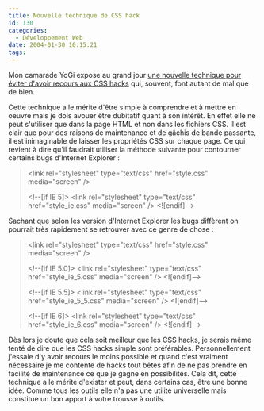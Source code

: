 ```yaml
---
title: Nouvelle technique de CSS hack
id: 130
categories:
  - Développement Web
date: 2004-01-30 10:15:21
tags:
---
```


Mon camarade YoGi expose au grand jour [une nouvelle technique pour éviter d'avoir recours aux CSS hacks](http://darkmag.net/darkBlog/index.php/2004/01/30/11-CssHacksPourquoiFaireCompliqueQuandOnPeutFaireSimple "CSS Hacks : pourquoi faire compliqué quand on peut faire simple ? ") qui, souvent, font autant de mal que de bien.

Cette technique a le mérite d'être simple à comprendre et à mettre en oeuvre mais je dois avouer être dubitatif quant à son intérêt. En effet elle ne peut s'utiliser que dans la page HTML et non dans les fichiers CSS. Il est clair que pour des raisons de maintenance et de gâchis de bande passante, il est inimaginable de laisser les propriétés CSS sur chaque page. Ce qui revient à dire qu'il faudrait utiliser la méthode suivante pour contourner certains bugs d'Internet Explorer :
 > &lt;link rel="stylesheet" type="text/css" href="style.css" media="screen" /&gt;
> 
>  &lt;!--[if IE 5]&gt; &lt;link rel="stylesheet" type="text/css" href="style_ie.css" media="screen" /&gt; &lt;![endif]--&gt; 

Sachant que selon les version d'Internet Explorer les bugs diffèrent on pourrait très rapidement se retrouver avec ce genre de chose :
 > &lt;link rel="stylesheet" type="text/css" href="style.css" media="screen" /&gt;
> 
>  &lt;!--[if IE 5.0]&gt; &lt;link rel="stylesheet" type="text/css" href="style_ie_5.css" media="screen" /&gt; &lt;![endif]--&gt;
> 
>  &lt;!--[if IE 5.5]&gt; &lt;link rel="stylesheet" type="text/css" href="style_ie_5_5.css" media="screen" /&gt; &lt;![endif]--&gt;
> 
>  &lt;!--[if IE 6]&gt; &lt;link rel="stylesheet" type="text/css" href="style_ie_6.css" media="screen" /&gt; &lt;![endif]--&gt; 

Dès lors je doute que cela soit meilleur que les CSS hacks, je serais même tenté de dire que les CSS hacks simple sont préférables. Personnellement j'essaie d'y avoir recours le moins possible et quand c'est vraiment nécessaire je me contente de hacks tout bêtes afin de ne pas prendre en facilité de maintenance ce que je gagne en possibilités. Cela dit, cette technique a le mérite d'exister et peut, dans certains cas, être une bonne idée. Comme tous les outils elle n'a pas une utilité universelle mais constitue un bon apport à votre trousse à outils.